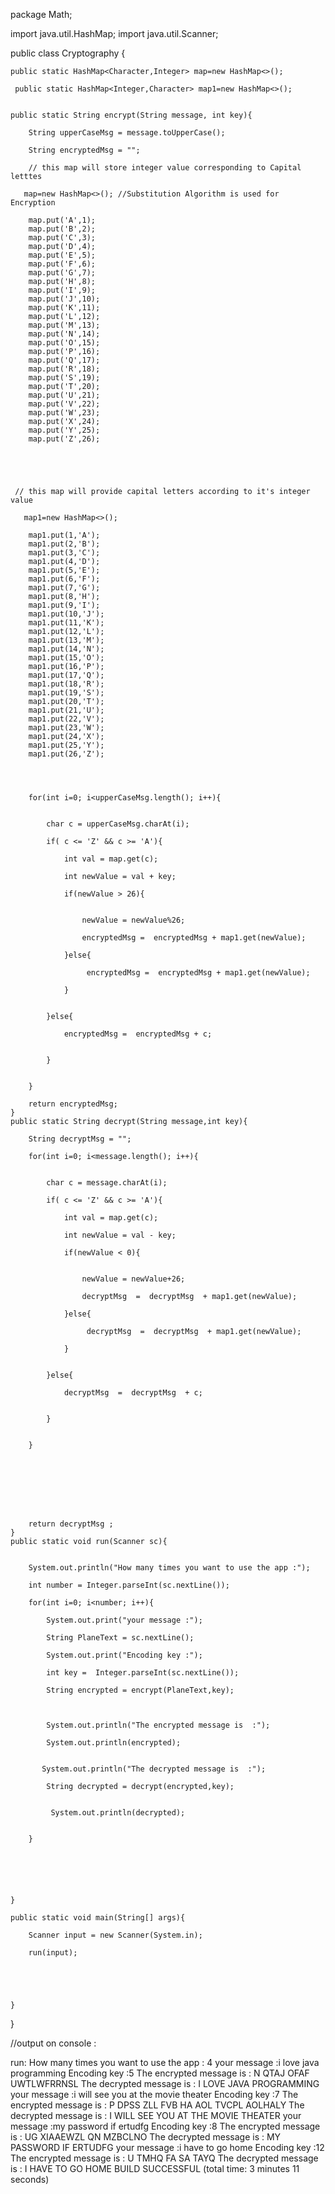   


package Math;

import java.util.HashMap;
import java.util.Scanner;


public class Cryptography {
  
    public static HashMap<Character,Integer> map=new HashMap<>(); 
    
     public static HashMap<Integer,Character> map1=new HashMap<>();
    
    
    public static String encrypt(String message, int key){
        
        String upperCaseMsg = message.toUpperCase();
        
        String encryptedMsg = "";
        
		// this map will store integer value corresponding to Capital letttes

       map=new HashMap<>(); //Substitution Algorithm is used for Encryption

        map.put('A',1);
        map.put('B',2);
        map.put('C',3);
        map.put('D',4);
        map.put('E',5);
        map.put('F',6);
        map.put('G',7);
        map.put('H',8);
        map.put('I',9);
        map.put('J',10);
        map.put('K',11);
        map.put('L',12);
        map.put('M',13);
        map.put('N',14);
        map.put('O',15);
        map.put('P',16);
        map.put('Q',17);
        map.put('R',18);
        map.put('S',19); 
        map.put('T',20);
        map.put('U',21);
        map.put('V',22);
        map.put('W',23);
        map.put('X',24);
        map.put('Y',25);
        map.put('Z',26);

        
        
        
        
     // this map will provide capital letters according to it's integer value    
         
       map1=new HashMap<>();
    
        map1.put(1,'A');
        map1.put(2,'B');
        map1.put(3,'C');
        map1.put(4,'D');
        map1.put(5,'E');
        map1.put(6,'F');
        map1.put(7,'G');
        map1.put(8,'H');
        map1.put(9,'I');
        map1.put(10,'J');
        map1.put(11,'K');
        map1.put(12,'L');
        map1.put(13,'M');
        map1.put(14,'N');
        map1.put(15,'O');
        map1.put(16,'P');
        map1.put(17,'Q');
        map1.put(18,'R');
        map1.put(19,'S'); 
        map1.put(20,'T');
        map1.put(21,'U');
        map1.put(22,'V');
        map1.put(23,'W');
        map1.put(24,'X');
        map1.put(25,'Y');
        map1.put(26,'Z');
        
        
        
        
        for(int i=0; i<upperCaseMsg.length(); i++){
       
            
            char c = upperCaseMsg.charAt(i);
        
            if( c <= 'Z' && c >= 'A'){
                
                int val = map.get(c);
                
                int newValue = val + key;
                
                if(newValue > 26){
                    
                    
                    newValue = newValue%26;
                    
                    encryptedMsg =  encryptedMsg + map1.get(newValue);
                    
                }else{
                    
                     encryptedMsg =  encryptedMsg + map1.get(newValue); 
                   
                }
                
                
            }else{
                
                encryptedMsg =  encryptedMsg + c; 
                
                
            }
        
        
        }
        
        return encryptedMsg;
    }
    public static String decrypt(String message,int key){
        
        String decryptMsg = "";
        
        for(int i=0; i<message.length(); i++){
       
            
            char c = message.charAt(i);
        
            if( c <= 'Z' && c >= 'A'){
                
                int val = map.get(c);
                
                int newValue = val - key;
                
                if(newValue < 0){
                    
                    
                    newValue = newValue+26;
                    
                    decryptMsg  =  decryptMsg  + map1.get(newValue);
                    
                }else{
                    
                     decryptMsg  =  decryptMsg  + map1.get(newValue); 
                   
                }
                
                
            }else{
                
                decryptMsg  =  decryptMsg  + c; 
                
                
            }
        
        
        }
        
        
        
        
        
        
        
        
        return decryptMsg ;
    }
    public static void run(Scanner sc){
        
        
        System.out.println("How many times you want to use the app :");
        
        int number = Integer.parseInt(sc.nextLine());
        
        for(int i=0; i<number; i++){
            
            System.out.print("your message :");
            
            String PlaneText = sc.nextLine();
            
            System.out.print("Encoding key :");
            
            int key =  Integer.parseInt(sc.nextLine());
            
            String encrypted = encrypt(PlaneText,key);
            
            
            
            System.out.println("The encrypted message is  :");
            
            System.out.println(encrypted);
            
            
           System.out.println("The decrypted message is  :");
              
            String decrypted = decrypt(encrypted,key);
            
            
             System.out.println(decrypted);
            
            
        }
        
        
        
        
        
        
    }
  
    public static void main(String[] args){
        
        Scanner input = new Scanner(System.in);
        
        run(input);
        
        
        
        
        
    }
    
    
    
    
}





//output on console :


run:
How many times you want to use the app :
4
your message :i love java programming
Encoding key :5
The encrypted message is  :
N QTAJ OFAF UWTLWFRRNSL
The decrypted message is  :
I LOVE JAVA PROGRAMMING
your message :i will see you at the movie theater
Encoding key :7
The encrypted message is  :
P DPSS ZLL FVB HA AOL TVCPL AOLHALY
The decrypted message is  :
I WILL SEE YOU AT THE MOVIE THEATER
your message :my password if ertudfg
Encoding key :8
The encrypted message is  :
UG XIAAEWZL QN MZBCLNO
The decrypted message is  :
MY PASSWORD IF ERTUDFG
your message :i have to go home
Encoding key :12
The encrypted message is  :
U TMHQ FA SA TAYQ
The decrypted message is  :
I HAVE TO GO HOME
BUILD SUCCESSFUL (total time: 3 minutes 11 seconds)
